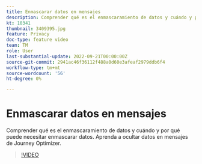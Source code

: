 ```yaml
---
title: Enmascarar datos en mensajes
description: Comprender qué es el enmascaramiento de datos y cuándo y por qué puede necesitar enmascarar datos. Aprenda a ocultar datos en mensajes de Journey Optimizer.
kt: 10341
thumbnail: 3409395.jpg
feature: Privacy
doc-type: feature video
team: TM
role: User
last-substantial-update: 2022-09-21T00:00:00Z
source-git-commit: 2941ac46f36112f488a0d60e3afeaf2979ddb6f4
workflow-type: tm+mt
source-wordcount: '56'
ht-degree: 0%

---
```



# Enmascarar datos en mensajes

Comprender qué es el enmascaramiento de datos y cuándo y por qué puede necesitar enmascarar datos. Aprenda a ocultar datos en mensajes de Journey Optimizer.

>[!VIDEO](https://video.tv.adobe.com/v/3409395?quality=12)